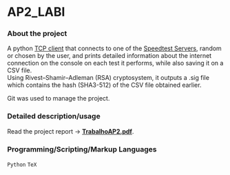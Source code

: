 # AP2_LABI

### About the project
A python [TCP client](codigo/client.py) that connects to one of the [Speedtest Servers](codigo/servers.json), random or chosen by the user, and prints detailed information about the internet connection on the console on each test it performs, while also saving it on a CSV file.<br>
Using Rivest–Shamir–Adleman (RSA) cryptosystem, it outputs a .sig file which contains the hash (SHA3-512) of the CSV file obtained earlier. 

Git was used to manage the project.

### Detailed description/usage
Read the project report -> [**TrabalhoAP2.pdf**](relatorio/TrabalhoAP2.pdf).

### Programming/Scripting/Markup Languages
`Python` `TeX`
